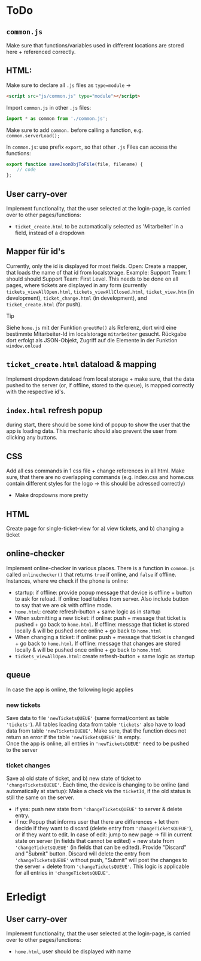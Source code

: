 # ToDo


## `common.js`
Make sure that functions/variables used in different locations are stored here + referenced correctly.


## HTML:
Make sure to declare all `.js` files as `type=module` ->
```html
<script src="js/common.js" type="module"></script>
```

Import `common.js` in other `.js` files:
```javascript
import * as common from './common.js';
```
Make sure to add `common.` before calling a function, e.g. `common.serverLoad();`

In `common.js`: use prefix `export`, so that other `.js` Files can access the functions:
```javascript
export function saveJsonObjToFile(file, filename) {
    // code
};
```

## User carry-over
Implement functionality, that the user selected at the login-page, is carried over to other pages/functions:
- `ticket_create.html` to be automatically selected as 'Mitarbeiter' in a field, instead of a dropdown

## Mapper für id's
Currently, only the id is displayed for most fields. Open: Create a mapper, that loads the name of that id from localstorage. Example: Support Team: 1 should should Support Team: First Level. This needs to be done on all pages, where tickets are displayed in any form (currently `tickets_viewAllOpen.html`, `tickets_viewAllClosed.html`, `ticket_view.htm` (in development), `ticket_change.html` (in development), and `ticket_create.html` (for push).
> [!TIP]
> Siehe `home.js` mit der Funktion `greetMe()` als Referenz, dort wird eine bestimmte Mitarbeiter-Id im localstorage `mitarbeiter` gesucht. Rückgabe dort erfolgt als JSON-Objekt, Zugriff auf die Elemente in der Funktion `window.onload`

## `ticket_create.html` dataload & mapping
Implement dropdown dataload from local storage + make sure, that the data pushed to the server (or, if offline, stored to the queue), is mapped correctly with the respective id's.


## `index.html` refresh popup
during start, there should be some kind of popup to show the user that the app is loading data. This mechanic should also prevent the user from clicking any buttons.


## CSS
Add all css commands in 1 css file + change references in all html. Make sure, that there are no overlapping commands (e.g. index.css and home.css contain different styles for the logo -> this should be adressed correctly)
- Make dropdowns more pretty


## HTML
Create page for single-ticket-view for a) view tickets, and b) changing a ticket


## online-checker
Implement online-checker in various places. There is a function in `common.js` called `onlinechecker()` that returns `true` if online, and `false` if offline.<br>
Instances, where we check if the phone is online:
- startup: if offline: provide popup message that device is offline + button to ask for reload. If online: load tables from server. Also include button to say that we are ok with offline mode.
- `home.html`: create refresh-button + same logic as in startup
- When submitting a new ticket: if online: push + message that ticket is pushed + go back to `home.html`. If offline: message that ticket is stored locally & will be pushed once online + go back to `home.html`
- When changing a ticket: if online: push + message that ticket is changed + go back to `home.html`. If offline: message that changes are stored locally & will be pushed once online + go back to `home.html`
- `tickets_viewAllOpen.html`: create refresh-button + same logic as startup


## queue
In case the app is online, the following logic applies
### new tickets
Save data to file `'newTicketsQUEUE'` (same format/content as table `'tickets'`). All tables loading data from table `'tickets'` also have to load data from table `'newTicketsQUEUE'`. Make sure, that the function does not return an error if the table `'newTicketsQUEUE'` is empty.<br>
Once the app is online, all entries in `'newTicketsQUEUE'` need to be pushed to the server

### ticket changes
Save a) old state of ticket, and b) new state of ticket to `'changeTicketsQUEUE'`. Each time, the device is changing to be online (and automatically at startup): Make a check via the `ticketId`, if the old status is still the same on the server.
- if yes: push new state from `'changeTicketsQUEUE'` to server & delete entry.
- if no: Popup that informs user that there are differences + let them decide if they want to discard (delete entry from `'changeTicketsQUEUE'`), or if they want to edit. In case of edit: jump to new page -> fill in current state on server (in fields that cannot be edited) + new state from `'changeTicketsQUEUE'` (in fields that can be edited). Provide "Discard" and "Submit" button. Discard will delete the entry from `'changeTicketsQUEUE'` without push, "Submit" will post the changes to the server + delete from `'changeTicketsQUEUE'`.
This logic is applicable for all entries in `'changeTicketsQUEUE'`.


# Erledigt
## User carry-over
Implement functionality, that the user selected at the login-page, is carried over to other pages/functions:
- `home.html`, user should be displayed with name
